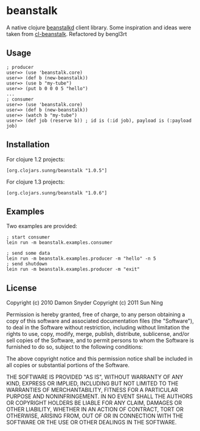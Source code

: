 # beanstalk

A native clojure [beanstalkd](http://kr.github.com/beanstalkd/) client library. 
Some inspiration and ideas were taken from [cl-beanstalk](https://github.com/antifuchs/cl-beanstalk/).
Refactored by bengl3rt

## Usage

    ; producer
	user=> (use 'beanstalk.core)
    user=> (def b (new-beanstalk))
    user=> (use b "my-tube")
    user=> (put b 0 0 0 5 "hello")
    ...
    ; consumer
	user=> (use 'beanstalk.core)
    user=> (def b (new-beanstalk))
    user=> (watch b "my-tube")
    user=> (def job (reserve b)) ; id is (:id job), payload is (:payload job)

## Installation

For clojure 1.2 projects:

    [org.clojars.sunng/beanstalk "1.0.5"]

For clojure 1.3 projects:

    [org.clojars.sunng/beanstalk "1.0.6"]

## Examples

Two examples are provided:

    ; start consumer
    lein run -m beanstalk.examples.consumer

    ; send some data
    lein run -m beanstalk.examples.producer -m "hello" -n 5
    ; send shutdown
    lein run -m beanstalk.examples.producer -m "exit" 

## License

Copyright (c) 2010 Damon Snyder 
Copyright (c) 2011 Sun Ning

Permission is hereby granted, free of charge, to any person obtaining a copy
of this software and associated documentation files (the "Software"), to deal
in the Software without restriction, including without limitation the rights
to use, copy, modify, merge, publish, distribute, sublicense, and/or sell
copies of the Software, and to permit persons to whom the Software is
furnished to do so, subject to the following conditions:

The above copyright notice and this permission notice shall be included in
all copies or substantial portions of the Software.

THE SOFTWARE IS PROVIDED "AS IS", WITHOUT WARRANTY OF ANY KIND, EXPRESS OR
IMPLIED, INCLUDING BUT NOT LIMITED TO THE WARRANTIES OF MERCHANTABILITY,
FITNESS FOR A PARTICULAR PURPOSE AND NONINFRINGEMENT. IN NO EVENT SHALL THE
AUTHORS OR COPYRIGHT HOLDERS BE LIABLE FOR ANY CLAIM, DAMAGES OR OTHER
LIABILITY, WHETHER IN AN ACTION OF CONTRACT, TORT OR OTHERWISE, ARISING FROM,
OUT OF OR IN CONNECTION WITH THE SOFTWARE OR THE USE OR OTHER DEALINGS IN
THE SOFTWARE.
